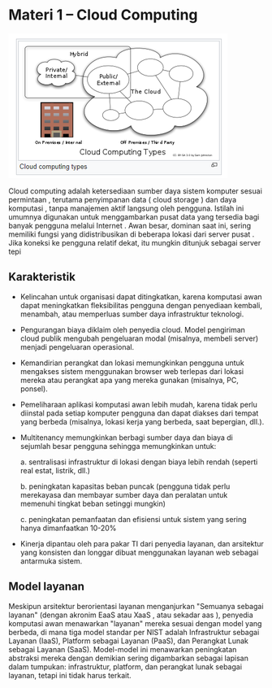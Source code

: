 # Materi 1 – Cloud Computing

![hasil](https://github.com/Bagas033/uas-tcc/blob/master/materi%20-%201/1.png)

Cloud computing adalah ketersediaan sumber daya sistem komputer sesuai permintaan , terutama penyimpanan data ( cloud storage ) dan daya komputasi , tanpa manajemen aktif langsung oleh pengguna. Istilah ini umumnya digunakan untuk menggambarkan pusat data yang tersedia bagi banyak pengguna melalui Internet . Awan besar, dominan saat ini, sering memiliki fungsi yang didistribusikan di beberapa lokasi dari server pusat . Jika koneksi ke pengguna relatif dekat, itu mungkin ditunjuk sebagai server tepi

## Karakteristik

- Kelincahan untuk organisasi dapat ditingkatkan, karena komputasi awan dapat meningkatkan fleksibilitas pengguna dengan penyediaan kembali, menambah, atau memperluas sumber daya infrastruktur teknologi.

- Pengurangan biaya diklaim oleh penyedia cloud. Model pengiriman cloud publik mengubah pengeluaran modal (misalnya, membeli server) menjadi pengeluaran operasional.

- Kemandirian perangkat dan lokasi memungkinkan pengguna untuk mengakses sistem menggunakan browser web terlepas dari lokasi mereka atau perangkat apa yang mereka gunakan (misalnya, PC, ponsel).

- Pemeliharaan aplikasi komputasi awan lebih mudah, karena tidak perlu diinstal pada setiap komputer pengguna dan dapat diakses dari tempat yang berbeda (misalnya, lokasi kerja yang berbeda, saat bepergian, dll.).

- Multitenancy memungkinkan berbagi sumber daya dan biaya di sejumlah besar pengguna sehingga memungkinkan untuk:

    a. sentralisasi infrastruktur di lokasi dengan biaya lebih rendah (seperti real estat, listrik, dll.)

    b. peningkatan kapasitas beban puncak (pengguna tidak perlu merekayasa dan membayar sumber daya dan peralatan untuk memenuhi tingkat beban setinggi mungkin)

    c. peningkatan pemanfaatan dan efisiensi untuk sistem yang sering hanya dimanfaatkan 10-20%

- Kinerja dipantau oleh para pakar TI dari penyedia layanan, dan arsitektur yang konsisten dan longgar dibuat menggunakan layanan web sebagai antarmuka sistem.

## Model layanan

Meskipun arsitektur berorientasi layanan menganjurkan "Semuanya sebagai layanan" (dengan akronim EaaS atau XaaS , atau sekadar aas ), penyedia komputasi awan menawarkan "layanan" mereka sesuai dengan model yang berbeda, di mana tiga model standar per NIST adalah Infrastruktur sebagai Layanan (IaaS), Platform sebagai Layanan (PaaS), dan Perangkat Lunak sebagai Layanan (SaaS). Model-model ini menawarkan peningkatan abstraksi mereka dengan demikian sering digambarkan sebagai lapisan dalam tumpukan: infrastruktur, platform, dan perangkat lunak sebagai layanan, tetapi ini tidak harus terkait.

